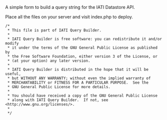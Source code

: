 A simple form to build a query string for the IATI Datastore API.

Place all the files on your server and visit index.php to deploy.

```
/*
 * This file is part of IATI Query Builder.
 * 
 * IATI Query Builder is free software: you can redistribute it and/or modify
 * it under the terms of the GNU General Public License as published by
 * the Free Software Foundation, either version 3 of the License, or
 * (at your option) any later version.
 * 
 * IATI Query Builder is distributed in the hope that it will be useful,
 * but WITHOUT ANY WARRANTY; without even the implied warranty of
 * MERCHANTABILITY or FITNESS FOR A PARTICULAR PURPOSE.  See the
 * GNU General Public License for more details.
 * 
 * You should have received a copy of the GNU General Public License
 * along with IATI Query Builder.  If not, see <http://www.gnu.org/licenses/>.
 * 
 */
```

